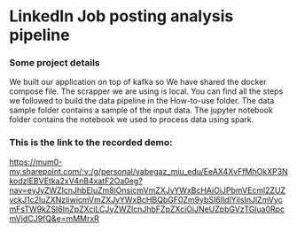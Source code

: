 # ​​LinkedIn Job posting analysis pipeline

### Some project details
We built our application on top of kafka so We have shared the docker compose file. The scrapper we are using is local.
You can find all the steps we followed to build the data pipeline in the How-to-use folder.
The data sample folder contains a sample of the input data. 
The jupyter notebook folder contains the notebook we used to process data using spark.

### This is the link to the recorded demo:
https://mum0-my.sharepoint.com/:v:/g/personal/yabegaz_miu_edu/EeAX4XvFfMhOkXP3NkodzlEBVEtka2xV4nB4xatF2Oa0eg?nav=eyJyZWZlcnJhbEluZm8iOnsicmVmZXJyYWxBcHAiOiJPbmVEcml2ZUZvckJ1c2luZXNzIiwicmVmZXJyYWxBcHBQbGF0Zm9ybSI6IldlYiIsInJlZmVycmFsTW9kZSI6InZpZXciLCJyZWZlcnJhbFZpZXciOiJNeUZpbGVzTGlua0RpcmVjdCJ9fQ&e=mMMrxR
